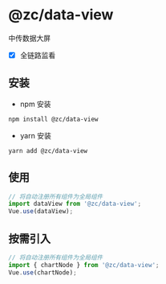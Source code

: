 # @zc/data-view

中传数据大屏

- [x] 全链路监看

## 安装

- npm 安装

```bash
npm install @zc/data-view
```

- yarn 安装

```
yarn add @zc/data-view
```

## 使用

```javascript
// 将自动注册所有组件为全局组件
import dataView from '@zc/data-view';
Vue.use(dataView);
```

## 按需引入

```javascript
// 将自动注册所有组件为全局组件
import { chartNode } from '@zc/data-view';
Vue.use(chartNode);
```
